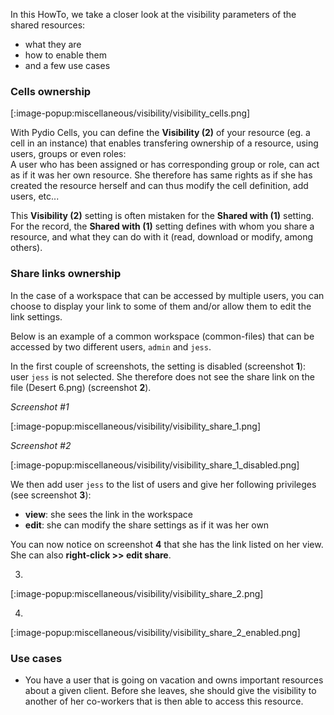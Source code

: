 In this HowTo, we take a closer look at the visibility parameters of the shared resources:

- what they are
- how to enable them
- and a few use cases

### Cells ownership

[:image-popup:miscellaneous/visibility/visibility_cells.png]

With Pydio Cells, you can define the **Visibility (2)** of your resource (eg. a cell in an instance) that enables transfering ownership of a resource, using users, groups or even roles:  
A user who has been assigned or has corresponding group or role, can act as if it was her own resource. She therefore has same rights as if she has created the resource herself and can thus modify the cell definition, add users, etc...

This **Visibility (2)** setting is often mistaken for the **Shared with (1)** setting. For the record, the **Shared with (1)** setting defines with whom you share a resource, and what they can do with it (read, download or modify, among others).

### Share links ownership

In the case of a workspace that can be accessed by multiple users, you can choose to display your link to some of them and/or allow them to edit the link settings.

Below is an example of a common workspace (common-files) that can be accessed by two different users, `admin` and `jess`.

In the first couple of screenshots, the setting is disabled (screenshot **1**): user `jess` is not selected. She therefore does not see the share link on the file (Desert 6.png) (screenshot **2**).

_Screenshot #1_

[:image-popup:miscellaneous/visibility/visibility_share_1.png]

_Screenshot #2_

[:image-popup:miscellaneous/visibility/visibility_share_1_disabled.png]

We then add user `jess` to the list of users and give her following privileges (see screenshot **3**):

- **view**: she sees the link in the workspace
- **edit**: she can modify the share settings as if it was her own

You can now notice on screenshot **4** that she has the link listed on her view. She can also **right-click >> edit share**.

3)

[:image-popup:miscellaneous/visibility/visibility_share_2.png]

4)

[:image-popup:miscellaneous/visibility/visibility_share_2_enabled.png]

### Use cases

- You have a user that is going on vacation and owns important resources about a given client. Before she leaves, she should give the visibility to another of her co-workers that is then able to access this resource.

